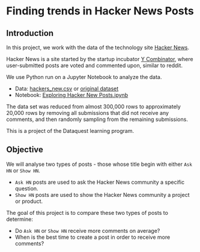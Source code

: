 # Finding trends in Hacker News Posts

## Introduction

In this project, we work with the data of the technology site [Hacker News](https://news.ycombinator.com/).

Hacker News is a site started by the startup incubator [Y Combinator](https://www.ycombinator.com/), where user-submitted posts are voted and commented upon, similar to reddit.

We use Python run on a Jupyter Notebook to analyze the data.

- Data: [hackers_new.csv](https://github.com/bertacv/hacker-news-posts/blob/main/data/hacker_news.csv)  or [original dataset](https://www.kaggle.com/hacker-news/hacker-news-posts)
- Notebook: [Exploring Hacker New Posts.ipynb](https://github.com/bertacv/hacker-news-posts/blob/main/notebooks/Exploring%20Hacker%20New%20Posts.ipynb)

The data set was reduced from almost 300,000 rows to approximately 20,000 rows by removing all submissions that did not receive any comments, and then randomly sampling from the remaining submissions.

This is a project of the Dataquest learning program.

## Objective

We will analyse two types of posts - those whose title begin with either `Ask HN` or `Show HN`.

- `Ask HN` posts are used to ask the Hacker News community a specific question.
- `Show HN` posts are used to show the Hacker News community a project or product.

The goal of this project is to compare these two types of posts to determine:

- Do `Ask HN` or `Show HN` receive more comments on average?
- When is the best time to create a post in order to receive more comments?
